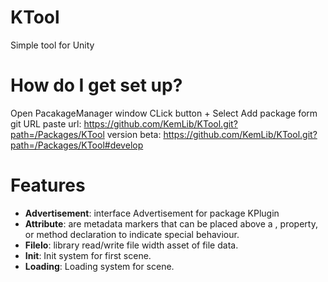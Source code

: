 # KTool

Simple tool for Unity

# How do I get set up?

Open PacakageManager window
CLick button +
Select Add package form git URL
paste url: https://github.com/KemLib/KTool.git?path=/Packages/KTool
version beta: https://github.com/KemLib/KTool.git?path=/Packages/KTool#develop

# Features

* **Advertisement**: interface Advertisement for package KPlugin
* **Attribute**: are metadata markers that can be placed above a , property, or method declaration to indicate special behaviour.
* **FileIo**: library read/write file width asset of file data.
* **Init**: Init system for first scene.
* **Loading**: Loading system for scene.

